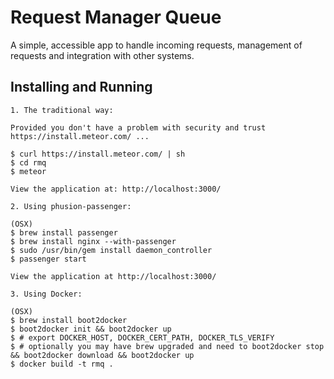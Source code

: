 # Request Manager Queue #

A simple, accessible app to handle incoming requests, 
management of requests and integration with other systems.

## Installing and Running ##

	1. The traditional way:

	Provided you don't have a problem with security and trust https://install.meteor.com/ ...

	$ curl https://install.meteor.com/ | sh
	$ cd rmq
	$ meteor

	View the application at: http://localhost:3000/

	2. Using phusion-passenger:

	(OSX)
	$ brew install passenger
	$ brew install nginx --with-passenger
	$ sudo /usr/bin/gem install daemon_controller
	$ passenger start

	View the application at http://localhost:3000/

	3. Using Docker:

	(OSX)
	$ brew install boot2docker
	$ boot2docker init && boot2docker up
	$ # export DOCKER_HOST, DOCKER_CERT_PATH, DOCKER_TLS_VERIFY
	$ # optionally you may have brew upgraded and need to boot2docker stop && boot2docker download && boot2docker up 
	$ docker build -t rmq . 
	